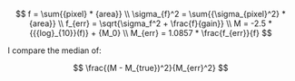 $$
f = \sum{{pixel} * {area}} \\
\sigma_{f}^2 = \sum{{\sigma_{pixel}^2} * {area}} \\
f_{err} = \sqrt{\sigma_f^2 + \frac{f}{gain}} \\
M = -2.5 * {{{log}_{10}}(f)} + {M_0} \\
M_{err} = 1.0857 * \frac{f_{err}}{f}
$$

I compare the median of:

$$
\frac{(M - M_{true})^2}{M_{err}^2}
$$